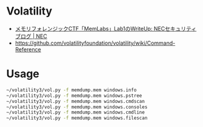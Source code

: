 # Volatility
- [メモリフォレンジックCTF「MemLabs」Lab1のWriteUp: NECセキュリティブログ | NEC](https://jpn.nec.com/cybersecurity/blog/200131/index.html)
- https://github.com/volatilityfoundation/volatility/wiki/Command-Reference
# Usage
```zsh
~/volatility3/vol.py -f memdump.mem windows.info
~/volatility3/vol.py -f memdump.mem windows.pstree
~/volatility3/vol.py -f memdump.mem windows.cmdscan
~/volatility3/vol.py -f memdump.mem windows.consoles
~/volatility3/vol.py -f memdump.mem windows.cmdline
~/volatility3/vol.py -f memdump.mem windows.filescan
```
